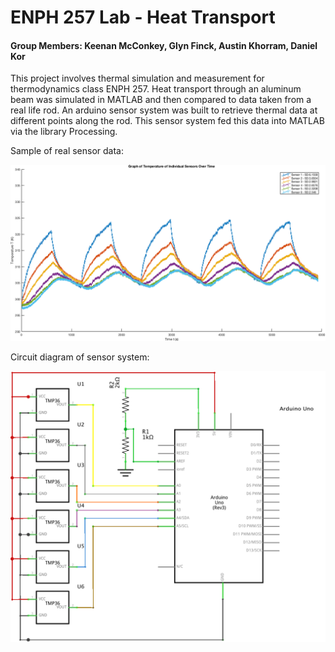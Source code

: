 # ENPH 257 Lab - Heat Transport
#### Group Members: Keenan McConkey, Glyn Finck, Austin Khorram, Daniel Kor

This project involves thermal simulation and measurement for thermodynamics class ENPH 257. Heat transport through an aluminum beam was simulated in MATLAB and then compared to data taken from a real life rod. An arduino sensor system was built to retrieve thermal data at different points along the rod. This sensor system fed this data into MATLAB via the library Processing. 

Sample of real sensor data:

![data](https://github.com/KeenanMcConkey/ENPH257-lab-heattransport/blob/master/data.png)

Circuit diagram of sensor system:

![circuit](https://github.com/KeenanMcConkey/ENPH257-lab-heattransport/blob/master/circuit.png)
